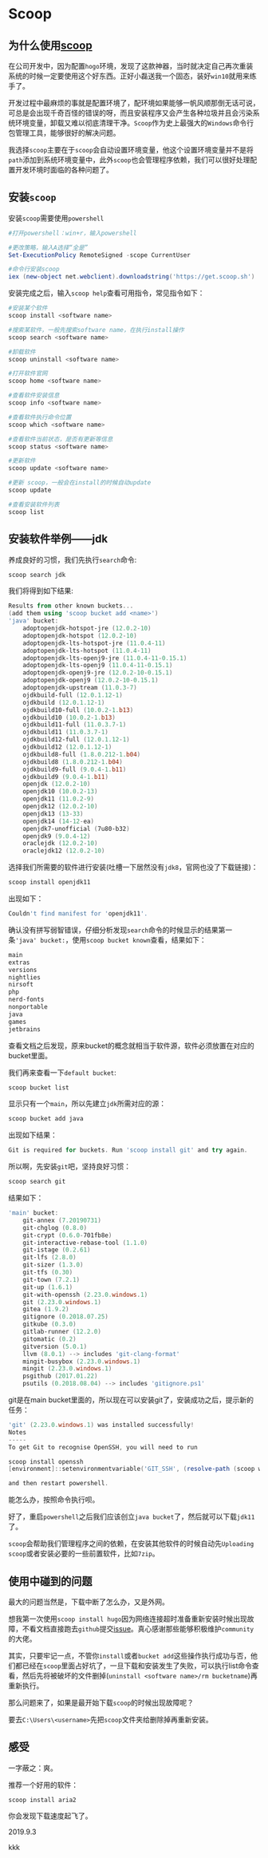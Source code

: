 # Scoop

## 为什么使用[scoop](https://scoop.sh/)

在公司开发中，因为配置`hogo`环境，发现了这款神器，当时就决定自己再次重装系统的时候一定要使用这个好东西。正好小磊送我一个固态，装好`win10`就用来练手了。

开发过程中最麻烦的事就是配置环境了，配环境如果能够一帆风顺那倒无话可说，可总是会出现千奇百怪的错误的呀，而且安装程序又会产生各种垃圾并且会污染系统环境变量，卸载又难以彻底清理干净。`Scoop`作为史上最强大的`Windows`命令行包管理工具，能够很好的解决问题。

我选择`scoop`主要在于`scoop`会自动设置环境变量，他这个设置环境变量并不是将`path`添加到系统环境变量中，此外`scoop`也会管理程序依赖，我们可以很好处理配置开发环境时面临的各种问题了。




## 安装`scoop`

安装`scoop`需要使用`powershell`

```powershell
#打开powershell：win+r，输入powershell

#更改策略，输入A选择“全是”
Set-ExecutionPolicy RemoteSigned -scope CurrentUser

#命令行安装scoop 
iex (new-object net.webclient).downloadstring('https://get.scoop.sh')
```
安装完成之后，输入`scoop help`查看可用指令，常见指令如下：

```powershell
#安装某个软件
scoop install <software name>

#搜索某软件，一般先搜索software name，在执行install操作
scoop search <software name>

#卸载软件
scoop uninstall <software name>

#打开软件官网
scoop home <software name>

#查看软件安装信息
scoop info <software name>

#查看软件执行命令位置
scoop which <software name>

#查看软件当前状态，是否有更新等信息
scoop status <software name>

#更新软件
scoop update <software name>

#更新 scoop，一般会在install的时候自动update
scoop update

#查看安装软件列表
scoop list
```

## 安装软件举例——jdk

养成良好的习惯，我们先执行`search`命令:

```powershell
scoop search jdk
```

我们将得到如下结果:
```powershell
Results from other known buckets...
(add them using 'scoop bucket add <name>')
'java' bucket:
    adoptopenjdk-hotspot-jre (12.0.2-10)
    adoptopenjdk-hotspot (12.0.2-10)
    adoptopenjdk-lts-hotspot-jre (11.0.4-11)
    adoptopenjdk-lts-hotspot (11.0.4-11)
    adoptopenjdk-lts-openj9-jre (11.0.4-11-0.15.1)
    adoptopenjdk-lts-openj9 (11.0.4-11-0.15.1)
    adoptopenjdk-openj9-jre (12.0.2-10-0.15.1)
    adoptopenjdk-openj9 (12.0.2-10-0.15.1)
    adoptopenjdk-upstream (11.0.3-7)
    ojdkbuild-full (12.0.1.12-1)
    ojdkbuild (12.0.1.12-1)
    ojdkbuild10-full (10.0.2-1.b13)
    ojdkbuild10 (10.0.2-1.b13)
    ojdkbuild11-full (11.0.3.7-1)
    ojdkbuild11 (11.0.3.7-1)
    ojdkbuild12-full (12.0.1.12-1)
    ojdkbuild12 (12.0.1.12-1)
    ojdkbuild8-full (1.8.0.212-1.b04)
    ojdkbuild8 (1.8.0.212-1.b04)
    ojdkbuild9-full (9.0.4-1.b11)
    ojdkbuild9 (9.0.4-1.b11)
    openjdk (12.0.2-10)
    openjdk10 (10.0.2-13)
    openjdk11 (11.0.2-9)
    openjdk12 (12.0.2-10)
    openjdk13 (13-33)
    openjdk14 (14-12-ea)
    openjdk7-unofficial (7u80-b32)
    openjdk9 (9.0.4-12)
    oraclejdk (12.0.2-10)
    oraclejdk12 (12.0.2-10)
```
选择我们所需要的软件进行安装(吐槽一下居然没有`jdk8`，官网也没了下载链接)：

```powershell
scoop install openjdk11
```

出现如下：

```powershell
Couldn't find manifest for 'openjdk11'.
```
确认没有拼写弱智错误，仔细分析发现`search`命令的时候显示的结果第一条`'java' bucket:`，使用`scoop bucket known`查看，结果如下：

```powershell
main
extras
versions
nightlies
nirsoft
php
nerd-fonts
nonportable
java
games
jetbrains
```

查看文档之后发现，原来bucket的概念就相当于软件源，软件必须放置在对应的bucket里面。

我们再来查看一下`default bucket`:

```powershell
scoop bucket list
```

显示只有一个`main`，所以先建立`jdk`所需对应的源：

```powershell
scoop bucket add java
```

出现如下结果：

```powershell
Git is required for buckets. Run 'scoop install git' and try again.
```
所以啊，先安装`git`吧，坚持良好习惯：

```powershell
scoop search git
```

结果如下：

```powershell
'main' bucket:
    git-annex (7.20190731)
    git-chglog (0.8.0)
    git-crypt (0.6.0-701fb8e)
    git-interactive-rebase-tool (1.1.0)
    git-istage (0.2.61)
    git-lfs (2.8.0)
    git-sizer (1.3.0)
    git-tfs (0.30)
    git-town (7.2.1)
    git-up (1.6.1)
    git-with-openssh (2.23.0.windows.1)
    git (2.23.0.windows.1)
    gitea (1.9.2)
    gitignore (0.2018.07.25)
    gitkube (0.3.0)
    gitlab-runner (12.2.0)
    gitomatic (0.2)
    gitversion (5.0.1)
    llvm (8.0.1) --> includes 'git-clang-format'
    mingit-busybox (2.23.0.windows.1)
    mingit (2.23.0.windows.1)
    psgithub (2017.01.22)
    psutils (0.2018.08.04) --> includes 'gitignore.ps1'
```

git是在main bucket里面的，所以现在可以安装git了，安装成功之后，提示新的任务：
```powershell
'git' (2.23.0.windows.1) was installed successfully!
Notes
-----
To get Git to recognise OpenSSH, you will need to run

scoop install openssh
[environment]::setenvironmentvariable('GIT_SSH', (resolve-path (scoop which ssh)), 'USER')

and then restart powershell.
```
能怎么办，按照命令执行呗。

好了，重启`powershell`之后我们应该创立`java bucket`了，然后就可以下载`jdk11`了。

`scoop`会帮助我们管理程序之间的依赖，在安装其他软件的时候自动先`Uploading scoop`或者安装必要的一些前置软件，比如`7zip`。

## 使用中碰到的问题

最大的问题当然是，下载中断了怎么办，又是外网。

想我第一次使用`scoop install hugo`因为网络连接超时准备重新安装时候出现故障，不看文档直接跑去`github`提交[issue](https://github.com/lukesampson/scoop/issues/3560)。真心感谢那些能够积极维护`community`的大佬。

其实，只要牢记一点，不管你`install`或者`bucket add`这些操作执行成功与否，他们都已经在`scoop`里面占好坑了，一旦下载和安装发生了失败，可以执行list命令查看，然后先将被破坏的文件删掉(`uninstall <software name>/rm bucketname`)再重新执行。

那么问题来了，如果是最开始下载`scoop`的时候出现故障呢？

要去`C:\Users\<username>`先把`scoop`文件夹给删除掉再重新安装。

## 感受

一字蔽之：爽。

推荐一个好用的软件：

```
scoop install aria2
```

你会发现下载速度起飞了。

2019.9.3


kkk